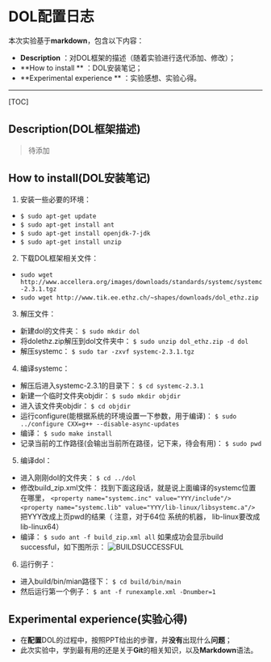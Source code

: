 # DOL配置日志
本次实验基于**markdown**，包含以下内容：


- **Description** ：对DOL框架的描述（随着实验进行迭代添加、修改）；
- **How to install ** ：DOL安装笔记；
- **Experimental experience ** ：实验感想、实验心得。


-----------------------------


[TOC]

## Description(DOL框架描述)

> 待添加

## How to install(DOL安装笔记)
1.  安装一些必要的环境：
* `$ sudo apt-get update`
* `$ sudo apt-get install ant`
* `$ sudo apt-get install openjdk-7-jdk`
* `$ sudo apt-get install unzip`

2. 下载DOL框架相关文件：
* `sudo wget http://www.accellera.org/images/downloads/standards/systemc/systemc-2.3.1.tgz`
* `sudo wget http://www.tik.ee.ethz.ch/~shapes/downloads/dol_ethz.zip`

3. 解压文件：
* 新建dol的文件夹：
`$ sudo mkdir dol`
* 将dolethz.zip解压到dol文件夹中：
`$ sudo unzip dol_ethz.zip -d dol`
* 解压systemc：
`$ sudo tar -zxvf systemc-2.3.1.tgz`

4. 编译systemc：
* 解压后进入systemc-2.3.1的目录下：
`$ cd systemc-2.3.1`
* 新建一个临时文件夹objdir：
`$ sudo mkdir objdir`
* 进入该文件夹objdir：
`$ cd objdir`
* 运行configure(能根据系统的环境设置一下参数，用于编译)：
`$ sudo ../configure CXX=g++ --disable-async-updates`
* 编译：
`$ sudo make install`
* 记录当前的工作路径(会输出当前所在路径，记下来，待会有用)：
`$ sudo pwd`

5. 编译dol：
* 进入刚刚dol的文件夹：
`$ cd ../dol`
* 修改build_zip.xml文件：
 找到下面这段话，就是说上面编译的systemc位置在哪里，
`<property name="systemc.inc" value="YYY/include"/>`
`<property name="systemc.lib" value="YYY/lib-linux/libsystemc.a"/>`
把YYY改成上页pwd的结果（ 注意，对于64位 系统的机器， lib-linux要改成lib-linux64）
* 编译：
`$ sudo ant -f build_zip.xml all`
如果成功会显示build successful，如下图所示：
![BUILDSUCCESSFUL](http://ww3.sinaimg.cn/large/0067oVAPgw1f8l8rxcyi7j30k90fnq74.jpg) 

6. 运行例子：
* 进入build/bin/mian路径下：
`$ cd build/bin/main`
* 然后运行第一个例子：
`$ ant -f runexample.xml -Dnumber=1`






## Experimental experience(实验心得)


* 在**配置**DOL的过程中，按照PPT给出的步骤，并**没有**出现什么**问题**；
* 此次实验中，学到最有用的还是关于**Git**的相关知识，以及**Markdown**语法。
